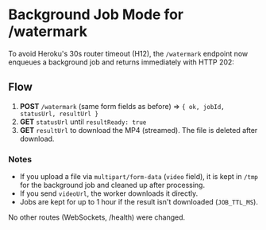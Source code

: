 
# Background Job Mode for /watermark

To avoid Heroku's 30s router timeout (H12), the `/watermark` endpoint now enqueues a background job and returns immediately with HTTP 202:

## Flow
1. **POST** `/watermark` (same form fields as before) ⇒ `{ ok, jobId, statusUrl, resultUrl }`
2. **GET** `statusUrl` until `resultReady: true`
3. **GET** `resultUrl` to download the MP4 (streamed). The file is deleted after download.

### Notes
- If you upload a file via `multipart/form-data` (`video` field), it is kept in `/tmp` for the background job and cleaned up after processing.
- If you send `videoUrl`, the worker downloads it directly.
- Jobs are kept for up to 1 hour if the result isn't downloaded (`JOB_TTL_MS`).

No other routes (WebSockets, /health) were changed.
